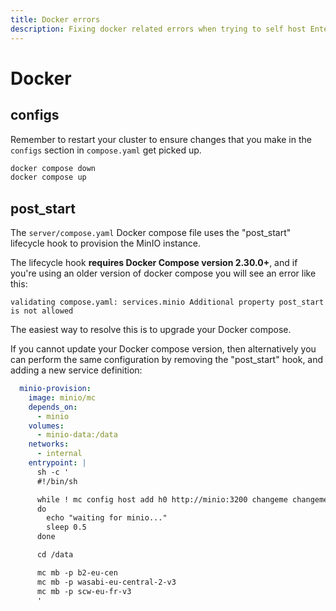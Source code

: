 ```yaml
---
title: Docker errors
description: Fixing docker related errors when trying to self host Ente
---
```


# Docker

## configs

Remember to restart your cluster to ensure changes that you make in the
`configs` section in `compose.yaml` get picked up.

```sh
docker compose down
docker compose up
```

## post_start

The `server/compose.yaml` Docker compose file uses the "post_start" lifecycle
hook to provision the MinIO instance.

The lifecycle hook **requires Docker Compose version 2.30.0+**, and if you're
using an older version of docker compose you will see an error like this:

```
validating compose.yaml: services.minio Additional property post_start is not allowed
```

The easiest way to resolve this is to upgrade your Docker compose.

If you cannot update your Docker compose version, then alternatively you can
perform the same configuration by removing the "post_start" hook, and adding a
new service definition:


```yaml
  minio-provision:
    image: minio/mc
    depends_on:
      - minio
    volumes:
      - minio-data:/data
    networks:
      - internal
    entrypoint: |
      sh -c '
      #!/bin/sh

      while ! mc config host add h0 http://minio:3200 changeme changeme1234
      do
        echo "waiting for minio..."
        sleep 0.5
      done

      cd /data

      mc mb -p b2-eu-cen
      mc mb -p wasabi-eu-central-2-v3
      mc mb -p scw-eu-fr-v3
      '
```
